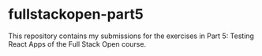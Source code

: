# fullstackopen-part5
This repository contains my submissions for the exercises in Part 5: Testing React Apps of the Full Stack Open course.
